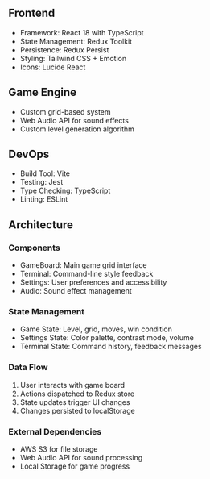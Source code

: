 ## Frontend
- Framework: React 18 with TypeScript
- State Management: Redux Toolkit
- Persistence: Redux Persist
- Styling: Tailwind CSS + Emotion
- Icons: Lucide React

## Game Engine
- Custom grid-based system
- Web Audio API for sound effects
- Custom level generation algorithm

## DevOps
- Build Tool: Vite
- Testing: Jest
- Type Checking: TypeScript
- Linting: ESLint

## Architecture
### Components
- GameBoard: Main game grid interface
- Terminal: Command-line style feedback
- Settings: User preferences and accessibility
- Audio: Sound effect management

### State Management
- Game State: Level, grid, moves, win condition
- Settings State: Color palette, contrast mode, volume
- Terminal State: Command history, feedback messages

### Data Flow
1. User interacts with game board
2. Actions dispatched to Redux store
3. State updates trigger UI changes
4. Changes persisted to localStorage

### External Dependencies
- AWS S3 for file storage
- Web Audio API for sound processing
- Local Storage for game progress
